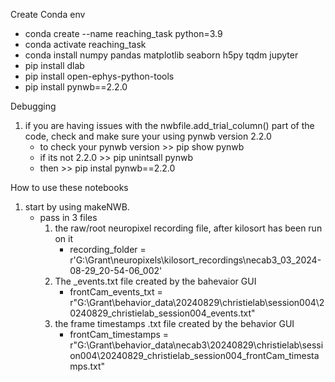 Create Conda env
- conda create --name reaching_task python=3.9
- conda activate reaching_task
- conda install numpy pandas matplotlib seaborn h5py tqdm jupyter
- pip install dlab
- pip install open-ephys-python-tools
- pip install pynwb==2.2.0


Debugging
1. if you are having issues with the nwbfile.add_trial_column() part of the code, check and make sure your using pynwb version 2.2.0
   - to check your pynwb version >> pip show pynwb
   - if its not 2.2.0 >> pip unintsall pynwb
   - then >> pip instal pynwb==2.2.0


How to use these notebooks
  1. start by using makeNWB.
       - pass in 3 files
         1.  the raw/root neuropixel recording file, after kilosort has been run on it
               - recording_folder = r'G:\Grant\neuropixels\kilosort_recordings\necab3_03_2024-08-29_20-54-06_002'
         2.  The _events.txt file created by the bahevaior GUI
               -  frontCam_events_txt = r"G:\Grant\behavior_data\20240829\christielab\session004\20240829_christielab_session004_events.txt"
         3. the frame timestamps .txt file created by the behavior GUI
               - frontCam_timestamps = r"G:\Grant\behavior_data\necab3\20240829\christielab\session004\20240829_christielab_session004_frontCam_timestamps.txt"


